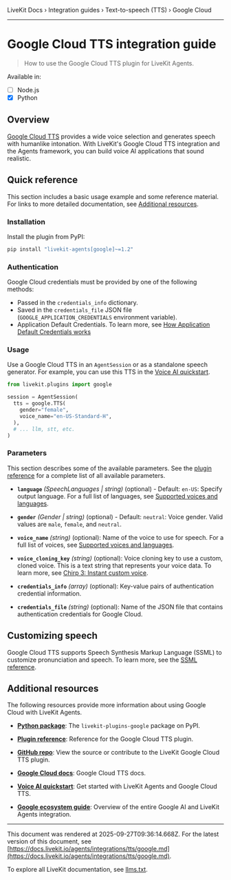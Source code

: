 LiveKit Docs › Integration guides › Text-to-speech (TTS) › Google Cloud

---

# Google Cloud TTS integration guide

> How to use the Google Cloud TTS plugin for LiveKit Agents.

Available in:
- [ ] Node.js
- [x] Python

## Overview

[Google Cloud TTS](https://cloud.google.com/text-to-speech) provides a wide voice selection and generates speech with humanlike intonation. With LiveKit's Google Cloud TTS integration and the Agents framework, you can build voice AI applications that sound realistic.

## Quick reference

This section includes a basic usage example and some reference material. For links to more detailed documentation, see [Additional resources](#additional-resources).

### Installation

Install the plugin from PyPI:

```bash
pip install "livekit-agents[google]~=1.2"

```

### Authentication

Google Cloud credentials must be provided by one of the following methods:

- Passed in the `credentials_info` dictionary.
- Saved in the `credentials_file` JSON file (`GOOGLE_APPLICATION_CREDENTIALS` environment variable).
- Application Default Credentials. To learn more, see [How Application Default Credentials works](https://cloud.google.com/docs/authentication/application-default-credentials)

### Usage

Use a Google Cloud TTS in an `AgentSession` or as a standalone speech generator. For example, you can use this TTS in the [Voice AI quickstart](https://docs.livekit.io/agents/start/voice-ai.md).

```python
from livekit.plugins import google

session = AgentSession(
  tts = google.TTS(
    gender="female",
    voice_name="en-US-Standard-H",
  ),
  # ... llm, stt, etc.
)

```

### Parameters

This section describes some of the available parameters. See the [plugin reference](https://docs.livekit.io/reference/python/v1/livekit/plugins/google/index.html.md#livekit.plugins.google.TTS) for a complete list of all available parameters.

- **`language`** _(SpeechLanguages | string)_ (optional) - Default: `en-US`: Specify output language. For a full list of languages, see [Supported voices and languages](https://cloud.google.com/text-to-speech/docs/voices).

- **`gender`** _(Gender | string)_ (optional) - Default: `neutral`: Voice gender. Valid values are `male`, `female`, and `neutral`.

- **`voice_name`** _(string)_ (optional): Name of the voice to use for speech. For a full list of voices, see [Supported voices and languages](https://cloud.google.com/text-to-speech/docs/voices).

- **`voice_cloning_key`** _(string)_ (optional): Voice cloning key to use a custom, cloned voice. This is a text string that represents your voice data. To learn more, see [Chirp 3: Instant custom voice](https://cloud.google.com/text-to-speech/docs/chirp3-instant-custom-voice).

- **`credentials_info`** _(array)_ (optional): Key-value pairs of authentication credential information.

- **`credentials_file`** _(string)_ (optional): Name of the JSON file that contains authentication credentials for Google Cloud.

## Customizing speech

Google Cloud TTS supports Speech Synthesis Markup Language (SSML) to customize pronunciation and speech. To learn more, see the [SSML reference](https://cloud.google.com/text-to-speech/docs/ssml).

## Additional resources

The following resources provide more information about using Google Cloud with LiveKit Agents.

- **[Python package](https://pypi.org/project/livekit-plugins-google/)**: The `livekit-plugins-google` package on PyPI.

- **[Plugin reference](https://docs.livekit.io/reference/python/v1/livekit/plugins/google/index.html.md#livekit.plugins.google.TTS)**: Reference for the Google Cloud TTS plugin.

- **[GitHub repo](https://github.com/livekit/agents/tree/main/livekit-plugins/livekit-plugins-google)**: View the source or contribute to the LiveKit Google Cloud TTS plugin.

- **[Google Cloud docs](https://cloud.google.com/text-to-speech/docs)**: Google Cloud TTS docs.

- **[Voice AI quickstart](https://docs.livekit.io/agents/start/voice-ai.md)**: Get started with LiveKit Agents and Google Cloud TTS.

- **[Google ecosystem guide](https://docs.livekit.io/agents/integrations/google.md)**: Overview of the entire Google AI and LiveKit Agents integration.

---

This document was rendered at 2025-09-27T09:36:14.668Z.
For the latest version of this document, see [https://docs.livekit.io/agents/integrations/tts/google.md](https://docs.livekit.io/agents/integrations/tts/google.md).

To explore all LiveKit documentation, see [llms.txt](https://docs.livekit.io/llms.txt).